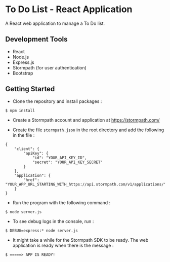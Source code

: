 # To Do List - React Application

A React web application to manage a To Do list.

## Development Tools

* React
* Node.js
* Express.js
* Stormpath (for user authentication)
* Bootstrap

## Getting Started

* Clone the repository and install packages :

```
$ npm install
```

* Create a Stormpath account and application at <https://stormpath.com/>

* Create the file `stormpath.json` in the root directory and add the following in the file :

```
{
    "client": {
        "apiKey": {
            "id": "YOUR_API_KEY_ID",
            "secret": "YOUR_API_KEY_SECRET"
        }
    },
    "application": {
        "href": "YOUR_APP_URL_STARTING_WITH_https://api.stormpath.com/v1/applications/"
    }
}
```

* Run the program with the following command :

```
$ node server.js
```

* To see debug logs in the console, run :

```
$ DEBUG=express:* node server.js
```

* It might take a while for the Stormpath SDK to be ready. The web application is ready when there is the message :

```
$ =====> APP IS READY!
```
